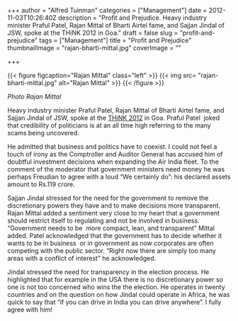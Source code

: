 +++
author = "Alfred Tuinman"
categories = ["Management"]
date = 2012-11-03T10:26:40Z
description = "Profit and Prejudice. Heavy industry minister Praful Patel, Rajan Mittal of Bharti Airtel fame, and Sajjan Jindal of JSW, spoke at the THiNK 2012 in Goa."
draft = false
slug = "profit-and-prejudice"
tags = ["Management"]
title = "Profit and Prejudice"
thumbnailImage = "rajan-bharti-mittal.jpg"
coverImage = ""

+++

{{< figure figcaption="Rajan Mittal" class="left" >}}
	{{< img src= "rajan-bharti-mittal.jpg"  alt="Rajan Mittal" >}}
{{< /figure >}}

*Photo Rajan Mittal*

Heavy industry minister Praful Patel, Rajan Mittal of Bharti Airtel fame, and Sajjan Jindal of JSW, spoke at the [THiNK 2012](http://thinkworks.in "THiNK 2012") in Goa. Praful Patel  joked that credibility of politicians is at an all time high referring to the many scams being uncovered.

He admitted that business and politics have to coexist. I could not feel a touch of irony as the Comptroller and Auditor General has accused him of doubtful investment decisions when expanding the Air India fleet. To the comment of the moderator that government ministers need money he was perhaps Freudian to agree with a loud “We certainly do”: his declared assets amount to Rs.119 crore.

Sajjan Jindal stressed for the need for the government to remove the discretionary powers they have and to make decisions more transparent. Rajan Mittal added a sentiment very close to my heart that a government should restrict itself to regulating and not be involved in business. “Government needs to be  more compact, lean, and transparent” Mittal added. Patel acknowledged that the government has to decide whether it wants to be in business  or in government as now corporates are often competing with the public sector. “Right now there are simply too many areas with a conflict of interest” he acknowledged.

Jindal stressed the need for transparency in the election process. He highlighted that for example in the USA there is no discretionary power so one is not too concerned who wins the the election. He operates in twenty countries and on the question on how Jindal could operate in Africa, he was quick to say that “if you can drive in India you can drive anywhere”. I fully agree with him!

